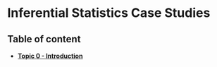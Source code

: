 # Inferential Statistics Case Studies


## Table of content
- [**Topic 0 - Introduction**](https://github.com/fromsantanu/inf-cst-main/blob/main/Pages/p00.md)
